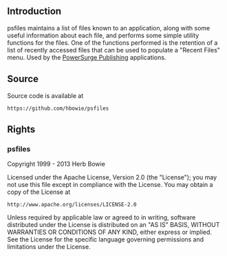 Introduction
------------

psfiles maintains a list of files known to an application, along with some useful information about each file, and performs some simple utility functions for the files. One of the functions performed is the retention of a list of recently accessed files that can be used to populate a "Recent Files" menu. Used by the [PowerSurge Publishing](http://www.powersurgepub.com) applications. 

Source
------

Source code is available at

	https://github.com/hbowie/psfiles

Rights
------  

### psfiles 

Copyright 1999 - 2013 Herb Bowie

Licensed under the Apache License, Version 2.0 (the "License");
you may not use this file except in compliance with the License.
You may obtain a copy of the License at

	http://www.apache.org/licenses/LICENSE-2.0

Unless required by applicable law or agreed to in writing, software
distributed under the License is distributed on an "AS IS" BASIS,
WITHOUT WARRANTIES OR CONDITIONS OF ANY KIND, either express or implied.
See the License for the specific language governing permissions and
limitations under the License.


